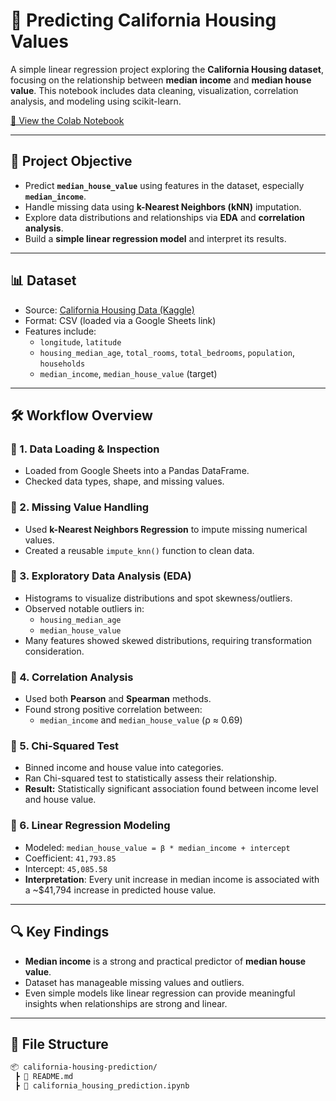 # 🏡 Predicting California Housing Values

A simple linear regression project exploring the **California Housing dataset**, focusing on the relationship between **median income** and **median house value**. This notebook includes data cleaning, visualization, correlation analysis, and modeling using scikit-learn.

[📓 View the Colab Notebook](https://colab.research.google.com/drive/1lQV4eJCumBZcHIfHtGS_f24jL_oMH5Q-)

---

## 📌 Project Objective

- Predict **`median_house_value`** using features in the dataset, especially **`median_income`**.
- Handle missing data using **k-Nearest Neighbors (kNN)** imputation.
- Explore data distributions and relationships via **EDA** and **correlation analysis**.
- Build a **simple linear regression model** and interpret its results.

---

## 📊 Dataset

- Source: [California Housing Data (Kaggle)](https://www.kaggle.com/datasets/camnugent/california-housing-prices)  
- Format: CSV (loaded via a Google Sheets link)
- Features include:
  - `longitude`, `latitude`
  - `housing_median_age`, `total_rooms`, `total_bedrooms`, `population`, `households`
  - `median_income`, `median_house_value` (target)

---

## 🛠 Workflow Overview

### 🔹 1. Data Loading & Inspection
- Loaded from Google Sheets into a Pandas DataFrame.
- Checked data types, shape, and missing values.

### 🔹 2. Missing Value Handling
- Used **k-Nearest Neighbors Regression** to impute missing numerical values.
- Created a reusable `impute_knn()` function to clean data.

### 🔹 3. Exploratory Data Analysis (EDA)
- Histograms to visualize distributions and spot skewness/outliers.
- Observed notable outliers in:
  - `housing_median_age`
  - `median_house_value`
- Many features showed skewed distributions, requiring transformation consideration.

### 🔹 4. Correlation Analysis
- Used both **Pearson** and **Spearman** methods.
- Found strong positive correlation between:
  - `median_income` and `median_house_value` (ρ ≈ 0.69)

### 🔹 5. Chi-Squared Test
- Binned income and house value into categories.
- Ran Chi-squared test to statistically assess their relationship.
- **Result:** Statistically significant association found between income level and house value.

### 🔹 6. Linear Regression Modeling
- Modeled: `median_house_value = β * median_income + intercept`
- Coefficient: `41,793.85`
- Intercept: `45,085.58`
- **Interpretation**: Every unit increase in median income is associated with a ~$41,794 increase in predicted house value.

---

## 🔍 Key Findings

- **Median income** is a strong and practical predictor of **median house value**.
- Dataset has manageable missing values and outliers.
- Even simple models like linear regression can provide meaningful insights when relationships are strong and linear.

---

## 📁 File Structure

```bash
📦 california-housing-prediction/
 ┣ 📜 README.md
 ┣ 📜 california_housing_prediction.ipynb
